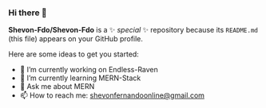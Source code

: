 ### Hi there 👋

**Shevon-Fdo/Shevon-Fdo** is a ✨ _special_ ✨ repository because its `README.md` (this file) appears on your GitHub profile.

Here are some ideas to get you started:

- 🔭 I’m currently working on Endless-Raven
- 🌱 I’m currently learning MERN-Stack
- 💬 Ask me about MERN
- 📫 How to reach me: shevonfernandoonline@gmail.com

